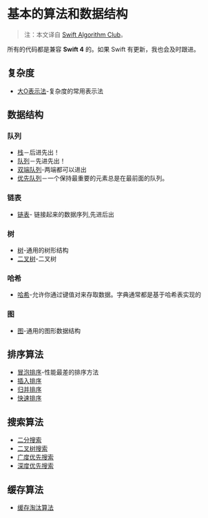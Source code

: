 # 基本的算法和数据结构

> 注：本文译自 [Swift Algorithm Club](https://github.com/raywenderlich/swift-algorithm-club)。
> 
> 
所有的代码都是兼容  **Swift 4** 的。如果 Swift 有更新，我也会及时跟进。

## 复杂度
- [大O表示法](BigO/)-复杂度的常用表示法

## 数据结构

### 队列

- [栈](Stack/)－后进先出！
- [队列](Queue/)－先进先出！
- [双端队列](Deque/)-两端都可以进出
- [优先队列](PriorityQueue/)－一个保持最重要的元素总是在最前面的队列。

### 链表

- [链表](LinkedList/)- 链接起来的数据序列,先进后出

### 树

- [树](Tree/)-通用的树形结构
- [二叉树](BinarySearchTree/)-二叉树

### 哈希

- [哈希](HashTable)-允许你通过键值对来存取数据。字典通常都是基于哈希表实现的

### 图

- [图](Graph/)-通用的图形数据结构

## 排序算法

- [冒泡排序](BubbleSort/)-性能最差的排序方法
- [插入排序](InsertionSort/)
- [归并排序](MegreSort/)
- [快速排序](QuickSort/)

## 搜索算法

- [二分搜索](BinarySearch)
- [二叉树搜索](BinarySearchTree/)
- [广度优先搜索](BreadthFirstSearch/)
- [深度优先搜索](DepthFirstSearch/)

## 缓存算法

- [缓存淘汰算法](CacheLRU)

